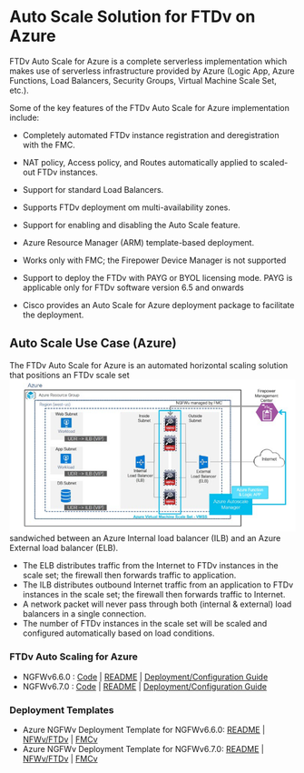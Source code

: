 # Auto Scale Solution for FTDv on Azure

FTDv Auto Scale for Azure is a complete serverless implementation which makes use of serverless
infrastructure provided by Azure (Logic App, Azure Functions, Load Balancers, Security Groups, Virtual
Machine Scale Set, etc.).

Some of the key features of the FTDv Auto Scale for Azure implementation include: <br>
* Completely automated FTDv instance registration and deregistration with the FMC.
* NAT policy, Access policy, and Routes automatically applied to scaled-out FTDv instances.
* Support for standard Load Balancers.
* Supports FTDv deployment om multi-availability zones.
* Support for enabling and disabling the Auto Scale feature.
* Azure Resource Manager (ARM) template-based deployment.
* Works only with FMC; the Firepower Device Manager is not supported
* Support to deploy the FTDv with PAYG or BYOL licensing mode. PAYG is applicable only for FTDv
software version 6.5 and onwards

* Cisco provides an Auto Scale for Azure deployment package to facilitate the deployment.

## Auto Scale Use Case (Azure)
The FTDv Auto Scale for Azure is an automated horizontal scaling solution that positions an FTDv scale set
![diagram for Azure Autoscale](azure.PNG)
sandwiched between an Azure Internal load balancer (ILB) and an Azure External load balancer (ELB). <br>
* The ELB distributes traffic from the Internet to FTDv instances in the scale set; the firewall then forwards
traffic to application.
* The ILB distributes outbound Internet traffic from an application to FTDv instances in the scale set; the
firewall then forwards traffic to Internet.
* A network packet will never pass through both (internal & external) load balancers in a single connection.
 * The number of FTDv instances in the scale set will be scaled and configured automatically based on load conditions.
 
 ### FTDv Auto Scaling for Azure
* NGFWv6.6.0 : [Code](autoscale/azure/NGFWv6.6.0/)     |     [README](autoscale/azure/NGFWv6.6.0/README.md)     |     [Deployment/Configuration Guide](autoscale/azure/NGFWv6.6.0/deploy-ftdv-auto-scale-for-azure.pdf)
* NGFWv6.7.0 : [Code](autoscale/azure/NGFWv6.7.0/)     |     [README](autoscale/azure/NGFWv6.7.0/README.md)     |     [Deployment/Configuration Guide](autoscale/azure/NGFWv6.6.0/ftdv-azure-autoscale-v67.pdf)

### Deployment Templates
* Azure NGFWv Deployment Template for NGFWv6.6.0: [README](deployment-templates/azure/README.md) | [NFWv/FTDv](deployment-templates/azure/NGFWv6.6.0/ftdv/README.md)  |   [FMCv](deployment-templates/azure/NGFWv6.6.0/fmcv/README.md)
* Azure NGFWv Deployment Template for NGFWv6.7.0: [README](deployment-templates/azure/README.md) | [NFWv/FTDv](deployment-templates/azure/NGFWv6.7.0/ftdv/README.md)  |   [FMCv](deployment-templates/azure/NGFWv6.7.0/fmcv/README.md)
